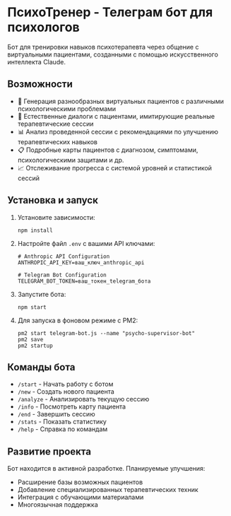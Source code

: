 # ПсихоТренер - Телеграм бот для психологов

Бот для тренировки навыков психотерапевта через общение с виртуальными пациентами, созданными с помощью искусственного интеллекта Claude.

## Возможности

- 🤖 Генерация разнообразных виртуальных пациентов с различными психологическими проблемами
- 💬 Естественные диалоги с пациентами, имитирующие реальные терапевтические сессии
- 📊 Анализ проведенной сессии с рекомендациями по улучшению терапевтических навыков
- 📋 Подробные карты пациентов с диагнозом, симптомами, психологическими защитами и др.
- 📈 Отслеживание прогресса с системой уровней и статистикой сессий

## Установка и запуск

1. Установите зависимости:
   ```
   npm install
   ```

2. Настройте файл `.env` с вашими API ключами:
   ```
   # Anthropic API Configuration 
   ANTHROPIC_API_KEY=ваш_ключ_anthropic_api
   
   # Telegram Bot Configuration
   TELEGRAM_BOT_TOKEN=ваш_токен_telegram_бота
   ```

3. Запустите бота:
   ```
   npm start
   ```

4. Для запуска в фоновом режиме с PM2:
   ```
   pm2 start telegram-bot.js --name "psycho-supervisor-bot"
   pm2 save
   pm2 startup
   ```

## Команды бота

- `/start` - Начать работу с ботом
- `/new` - Создать нового пациента
- `/analyze` - Анализировать текущую сессию
- `/info` - Посмотреть карту пациента
- `/end` - Завершить сессию
- `/stats` - Показать статистику
- `/help` - Справка по командам

## Развитие проекта

Бот находится в активной разработке. Планируемые улучшения:
- Расширение базы возможных пациентов
- Добавление специализированных терапевтических техник
- Интеграция с обучающими материалами
- Многоязычная поддержка